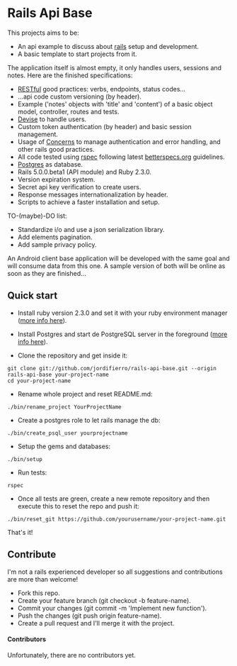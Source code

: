 # Rails Api Base

This projects aims to be:

* An api example to discuss about [rails](https://github.com/rails/rails)
 setup and development.
* A basic template to start projects from it.

The application itself is almost empty,
it only handles users, sessions and notes.
Here are the finished specifications:

* [RESTful](https://en.wikipedia.org/wiki/Representational_state_transfer)
good practices: verbs, endpoints, status codes...
* ...api code custom versioning (by header).
* Example ('notes' objects with 'title' and 'content')
of a basic object model, controller, routes and tests.
* [Devise](https://github.com/plataformatec/devise) to handle users.
* Custom token authentication (by header) and basic session management.
* Usage of
[Concerns](http://api.rubyonrails.org/classes/ActiveSupport/Concern.html)
to manage authentication and error handling,
and other rails good practices.
* All code tested using [rspec](https://github.com/rspec/rspec) following
latest [betterspecs.org](http://betterspecs.org/) guidelines.
* [Postgres](http://www.postgresql.org/) as database.
* Rails 5.0.0.beta1 (API module) and Ruby 2.3.0.
* Version expiration system.
* Secret api key verification to create users.
* Response messages internationalization by header.
* Scripts to achieve a faster installation and setup.

TO-(maybe)-DO list:

* Standardize i/o and use a json serialization library.
* Add elements pagination.
* Add sample privacy policy.

An Android client base application will be developed with the same goal
and will consume data from this one.
A sample version of both will be online as soon as they are finished...

## Quick start

* Install ruby version 2.3.0 and set it with your ruby environment manager
([more info here](https://www.ruby-lang.org/en/documentation/installation/)).

* Install Postgres and start de PostgreSQL server in the foreground
([more info here](https://wiki.postgresql.org/wiki/Detailed_installation_guides#MacOS)).

* Clone the repository and get inside it:
```
git clone git://github.com/jordifierro/rails-api-base.git --origin rails-api-base your-project-name
cd your-project-name
```

* Rename whole project and reset README.md:
```
./bin/rename_project YourProjectName
```

* Create a postgres role to let rails manage the db:
```
./bin/create_psql_user yourprojectname
```

* Setup the gems and databases:
```
./bin/setup
```

* Run tests:
```
rspec
```

* Once all tests are green, create a new remote repository and then execute this to reset the repo and push it:
```
./bin/reset_git https://github.com/yourusername/your-project-name.git
```

That's it!


## Contribute

I'm not a rails experienced developer
so all suggestions and contributions are more than welcome!

* Fork this repo.
* Create your feature branch (git checkout -b feature-name).
* Commit your changes (git commit -m 'Implement new function').
* Push the changes (git push origin feature-name).
* Create a pull request and I'll merge it with the project.

#### Contributors

Unfortunately, there are no contributors yet.
